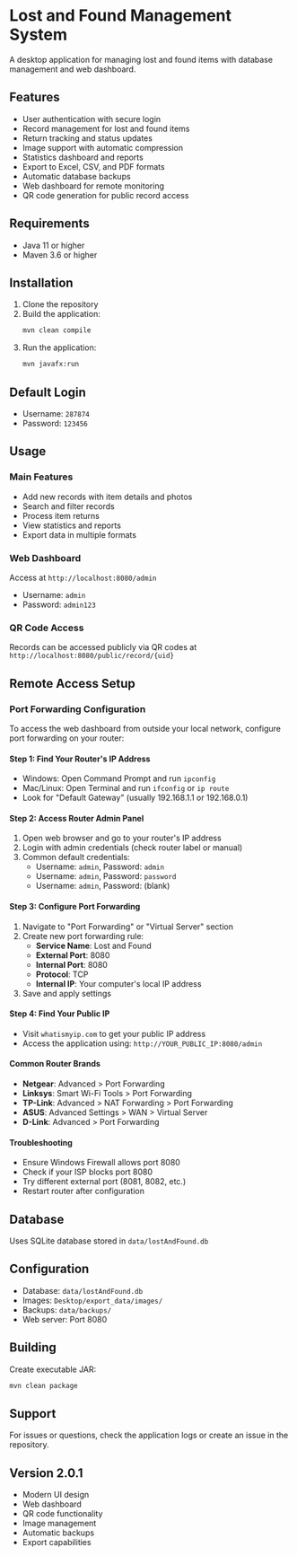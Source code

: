 # Lost and Found Management System

A desktop application for managing lost and found items with database management and web dashboard.

## Features

- User authentication with secure login
- Record management for lost and found items
- Return tracking and status updates
- Image support with automatic compression
- Statistics dashboard and reports
- Export to Excel, CSV, and PDF formats
- Automatic database backups
- Web dashboard for remote monitoring
- QR code generation for public record access

## Requirements

- Java 11 or higher
- Maven 3.6 or higher

## Installation

1. Clone the repository
2. Build the application:
   ```bash
   mvn clean compile
   ```
3. Run the application:
   ```bash
   mvn javafx:run
   ```

## Default Login

- Username: `287874`
- Password: `123456`

## Usage

### Main Features
- Add new records with item details and photos
- Search and filter records
- Process item returns
- View statistics and reports
- Export data in multiple formats

### Web Dashboard
Access at `http://localhost:8080/admin`
- Username: `admin`
- Password: `admin123`

### QR Code Access
Records can be accessed publicly via QR codes at `http://localhost:8080/public/record/{uid}`

## Remote Access Setup

### Port Forwarding Configuration

To access the web dashboard from outside your local network, configure port forwarding on your router:

#### Step 1: Find Your Router's IP Address
- Windows: Open Command Prompt and run `ipconfig`
- Mac/Linux: Open Terminal and run `ifconfig` or `ip route`
- Look for "Default Gateway" (usually 192.168.1.1 or 192.168.0.1)

#### Step 2: Access Router Admin Panel
1. Open web browser and go to your router's IP address
2. Login with admin credentials (check router label or manual)
3. Common default credentials:
   - Username: `admin`, Password: `admin`
   - Username: `admin`, Password: `password`
   - Username: `admin`, Password: (blank)

#### Step 3: Configure Port Forwarding
1. Navigate to "Port Forwarding" or "Virtual Server" section
2. Create new port forwarding rule:
   - **Service Name**: Lost and Found
   - **External Port**: 8080
   - **Internal Port**: 8080
   - **Protocol**: TCP
   - **Internal IP**: Your computer's local IP address
3. Save and apply settings

#### Step 4: Find Your Public IP
- Visit `whatismyip.com` to get your public IP address
- Access the application using: `http://YOUR_PUBLIC_IP:8080/admin`

#### Common Router Brands
- **Netgear**: Advanced > Port Forwarding
- **Linksys**: Smart Wi-Fi Tools > Port Forwarding
- **TP-Link**: Advanced > NAT Forwarding > Port Forwarding
- **ASUS**: Advanced Settings > WAN > Virtual Server
- **D-Link**: Advanced > Port Forwarding

#### Troubleshooting
- Ensure Windows Firewall allows port 8080
- Check if your ISP blocks port 8080
- Try different external port (8081, 8082, etc.)
- Restart router after configuration

## Database

Uses SQLite database stored in `data/lostAndFound.db`

## Configuration

- Database: `data/lostAndFound.db`
- Images: `Desktop/export_data/images/`
- Backups: `data/backups/`
- Web server: Port 8080

## Building

Create executable JAR:
```bash
mvn clean package
```

## Support

For issues or questions, check the application logs or create an issue in the repository.

## Version 2.0.1

- Modern UI design
- Web dashboard
- QR code functionality
- Image management
- Automatic backups
- Export capabilities